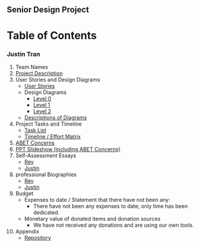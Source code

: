 ## Senior Design Project
# **Table of Contents**
### Justin Tran

1. Team Names
2. [Project Description](Project-Description.md)
3. User Stories and Design Diagrams
    - [User Stories](/Design/User_Stories.md)
    - Design Diagrams
       - [Level 0](/Design/Design%20Diagrams/Design%20Diagram_1.png)
       - [Level 1](/Design/Design_Diagrams/Design_Diagram_2.png)
       - [Level 2](/Design/Design_Diagrams/Design_Diagram_3.png)
    - [Descriptions of Diagrams](/Design/Design_Diagrams/Design_Diagrams_Summary.pdf)
5. Project Tasks and Timeline
    - [Task List](/Tasklist.md)
    - [Timeline / Effort Matrix](/essays/Milestones,_Timeline,_and_Effort_Matrix.pdf)
6. [ABET Concerns](/essays/Senior_Design_Assignment_#7_-_Constraints_Essay.pdf) 
7. [PPT Slideshow (including ABET Concerns)](/essays/Senior_Design_Slides_(1).pdf)
8. Self-Assessment Essays
    - [Rey](/essays/CS5001_Capstone_Essay.pdf)
    - [Justin](/essays/Capstone_Assessment.pdf)
10. professional Biographies
    - [Rey](/Professional_Biographies/Rey_Biography.md)
    - [Justin](/Professional_Biographies/Justin-Tran-Professional-Biography.md)
12. Budget
    - Expenses to date / Statement that there have not been any:
        - There have not been any expenses to date; only time has been dedicated.
    - Monetary value of donated items and donation sources
        - We have not received any donations and are using our own tools.
13. Appendix
    - [Repository](https://github.com/tranjtGCP/Rey-Justin-Senior-Design-Project.git)
